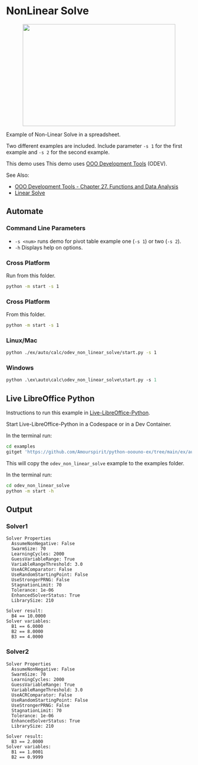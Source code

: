 # NonLinear Solve

<p align="center">
<img src="https://user-images.githubusercontent.com/4193389/205730756-39fd9a7b-65ef-4a8d-a67a-4b3ab0580235.png" width="414" height="276">
</p>

Example of Non-Linear Solve in a spreadsheet.

Two different examples are included. Include parameter `-s 1` for the first example and
`-s 2` for the second example.

This demo uses This demo uses [OOO Development Tools] (ODEV).

See Also:

- [OOO Development Tools - Chapter 27. Functions and Data Analysis](https://python-ooo-dev-tools.readthedocs.io/en/latest/odev/part4/chapter27.html)
- [Linear Solve](./odev_linear_solve/)

## Automate

### Command Line Parameters

- `-s <num>` runs demo for pivot table example one (`-s 1`) or two (`-s 2`).
- `-h` Displays help on options.

### Cross Platform

Run from this folder.

```sh
python -m start -s 1
```

### Cross Platform

From this folder.

```sh
python -m start -s 1
```

### Linux/Mac

```sh
python ./ex/auto/calc/odev_non_linear_solve/start.py -s 1
```

### Windows

```ps
python .\ex\auto\calc\odev_non_linear_solve\start.py -s 1
```

## Live LibreOffice Python

Instructions to run this example in [Live-LibreOffice-Python](https://github.com/Amourspirit/live-libreoffice-python).

Start Live-LibreOffice-Python in a Codespace or in a Dev Container.

In the terminal run:

```bash
cd examples
gitget 'https://github.com/Amourspirit/python-ooouno-ex/tree/main/ex/auto/calc/odev_non_linear_solve'
```

This will copy the `odev_non_linear_solve` example to the examples folder.

In the terminal run:

```bash
cd odev_non_linear_solve
python -m start -h
```

## Output

### Solver1

```text
Solver Properties
  AssumeNonNegative: False
  SwarmSize: 70
  LearningCycles: 2000
  GuessVariableRange: True
  VariableRangeThreshold: 3.0
  UseACRComparator: False
  UseRandomStartingPoint: False
  UseStrongerPRNG: False
  StagnationLimit: 70
  Tolerance: 1e-06
  EnhancedSolverStatus: True
  LibrarySize: 210

Solver result: 
  B4 == 10.0000
Solver variables:
  B1 == 6.0000
  B2 == 8.0000
  B3 == 4.0000
```

### Solver2

```text
Solver Properties
  AssumeNonNegative: False
  SwarmSize: 70
  LearningCycles: 2000
  GuessVariableRange: True
  VariableRangeThreshold: 3.0
  UseACRComparator: False
  UseRandomStartingPoint: False
  UseStrongerPRNG: False
  StagnationLimit: 70
  Tolerance: 1e-06
  EnhancedSolverStatus: True
  LibrarySize: 210

Solver result: 
  B3 == 2.0000
Solver variables:
  B1 == 1.0001
  B2 == 0.9999
```

[OOO Development Tools]: https://python-ooo-dev-tools.readthedocs.io/en/latest/
